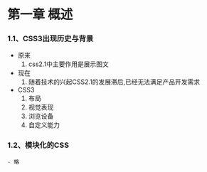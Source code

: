 # 第一章 概述

### 1.1、CSS3出现历史与背景
- 原来
    1. css2.1中主要作用是展示图文
- 现在
    1. 随着技术的兴起CSS2.1的发展滞后,已经无法满足产品开发需求
- CSS3
    1. 布局
    2. 视觉表现
    3. 浏览设备
    4. 自定义能力

### 1.2、模块化的CSS
    - 略